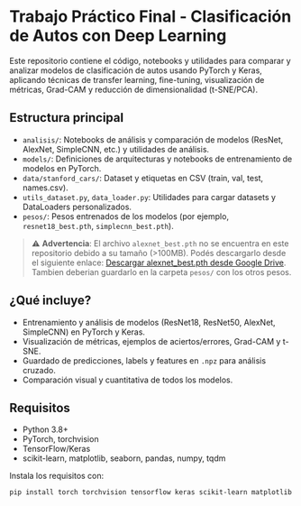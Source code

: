# Trabajo Práctico Final - Clasificación de Autos con Deep Learning

Este repositorio contiene el código, notebooks y utilidades para comparar y analizar modelos de clasificación de autos usando PyTorch y Keras, aplicando técnicas de transfer learning, fine-tuning, visualización de métricas, Grad-CAM y reducción de dimensionalidad (t-SNE/PCA).

## Estructura principal

- `analisis/`: Notebooks de análisis y comparación de modelos (ResNet, AlexNet, SimpleCNN, etc.) y utilidades de análisis.
- `models/`: Definiciones de arquitecturas y notebooks de entrenamiento de modelos en PyTorch.
- `data/stanford_cars/`: Dataset y etiquetas en CSV (train, val, test, names.csv).
- `utils_dataset.py`, `data_loader.py`: Utilidades para cargar datasets y DataLoaders personalizados.
- `pesos/`: Pesos entrenados de los modelos (por ejemplo, `resnet18_best.pth`, `simplecnn_best.pth`).

> ⚠️ **Advertencia**: El archivo `alexnet_best.pth` no se encuentra en este repositorio debido a su tamaño (>100MB). Podés descargarlo desde el siguiente enlace:
> [Descargar alexnet_best.pth desde Google Drive](https://drive.google.com/file/d/1RV7O_fTFipfeuBUIZL8tSvFY8MWfcHFU/view?usp=sharing). Tambien deberian guardarlo en la carpeta `pesos/` con los otros pesos.


## ¿Qué incluye?

- Entrenamiento y análisis de modelos (ResNet18, ResNet50, AlexNet, SimpleCNN) en PyTorch y Keras.
- Visualización de métricas, ejemplos de aciertos/errores, Grad-CAM y t-SNE.
- Guardado de predicciones, labels y features en `.npz` para análisis cruzado.
- Comparación visual y cuantitativa de todos los modelos.

## Requisitos

- Python 3.8+
- PyTorch, torchvision
- TensorFlow/Keras
- scikit-learn, matplotlib, seaborn, pandas, numpy, tqdm

Instala los requisitos con:

```bash
pip install torch torchvision tensorflow keras scikit-learn matplotlib seaborn pandas tqdm
